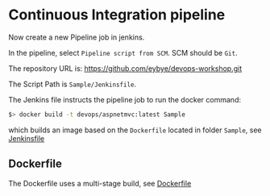 # Continuous Integration pipeline

Now create a new Pipeline job in jenkins.

In the pipeline, select `Pipeline script from SCM`. SCM should be `Git`.

The repository URL is: https://github.com/eybye/devops-workshop.git

The Script Path is `Sample/Jenkinsfile`.

The Jenkins file instructs the pipeline job to run the docker command:

```bash
$> docker build -t devops/aspnetmvc:latest Sample
```

which builds an image based on the `Dockerfile` located in folder `Sample`, see [Jenkinsfile](Sample/Jenkinsfile)

## Dockerfile

The Dockerfile uses a multi-stage build, see [Dockerfile](Sample/Dockerfile)
